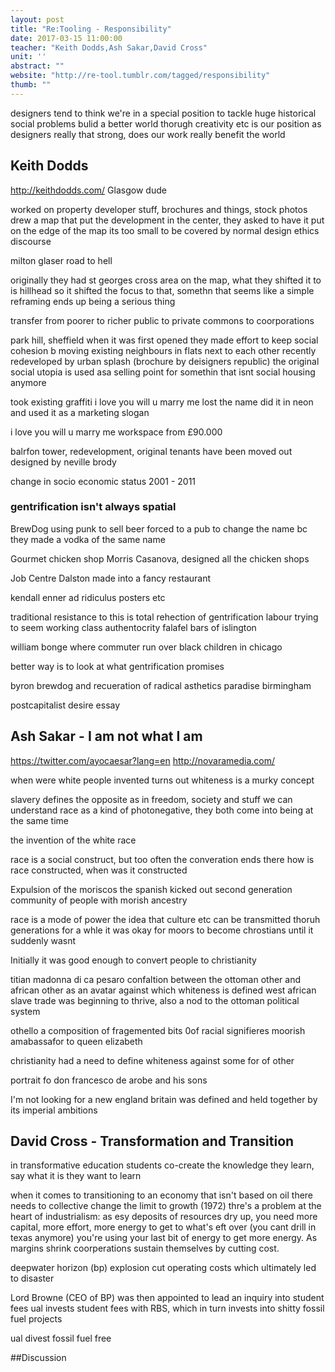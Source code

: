 ```yaml
---
layout: post
title: "Re:Tooling - Responsibility"
date: 2017-03-15 11:00:00
teacher: "Keith Dodds,Ash Sakar,David Cross"
unit: ''
abstract: ""
website: "http://re-tool.tumblr.com/tagged/responsibility"
thumb: ""
---
```


designers tend to think we're in a special position to tackle huge historical social problems
bulid a better world thorugh creativity etc
is our position as designers really that strong, does our work really benefit the world

## Keith Dodds
http://keithdodds.com/
Glasgow dude

worked on property developer stuff, brochures and things, stock photos
drew a map that put the development in the center, they asked to have it put on the edge of the map
its too small to be covered by normal design ethics discourse

milton glaser road to hell

originally they had st georges cross area on the map, what they shifted it to is hillhead so it shifted the focus to that, somethn that seems like a simple reframing ends up being a serious thing

transfer from poorer to richer public to private commons to coorporations

park hill, sheffield
when it was first opened they made effort to keep social cohesion b moving existing neighbours in flats next to each other
recently redeveloped by urban splash (brochure by deisigners republic)
the original social utopia is used asa selling point for somethin that isnt social housing anymore

took existing graffiti i love you will u marry me lost the name did it in neon and used it as a marketing slogan

i love you will u marry me
workspace from £90.000

balrfon tower, redevelopment, original tenants have been moved out
designed by neville brody

change in socio economic status 2001 - 2011

### gentrification isn't always spatial
BrewDog using punk to sell beer
forced to a pub to change the name bc they made a vodka of the same name

Gourmet chicken shop
Morris Casanova, designed all the chicken shops

Job Centre Dalston 
made into a fancy restaurant

kendall enner ad
ridiculus posters etc

traditional resistance to this is total rehection of gentrification
labour trying to seem working class
authentocrity
falafel bars of islington

william bonge
where commuter run over black children in chicago

better way is to look at what gentrification promises

byron brewdog and recueration of radical asthetics
paradise birmingham

postcapitalist desire essay

## Ash Sakar - I am not what I am
https://twitter.com/ayocaesar?lang=en
http://novaramedia.com/

when were white people invented
turns out whiteness is a murky concept

slavery defines the opposite as in freedom, society and stuff
we can understand race as a kind of photonegative, they both come into being at the same time

the invention of the white race

race is a social construct, but too often the converation ends there
how is race constructed, when was it constructed

Expulsion of the moriscos
the spanish kicked out second generation community of people with morish ancestry

race is a mode of power
the idea that culture etc can be transmitted thoruh generations
for a whle it was okay for moors to become chrostians until it suddenly wasnt

Initially it was good enough to convert people to christianity

titian madonna di ca pesaro
confaltion between the ottoman other and african other as an avatar against which whiteness is defined
west african slave trade was beginning to thrive, also a nod to the ottoman political system

othello
a composition of fragemented bits 0of racial signifieres
moorish amabassafor to queen elizabeth

christianity had a need to define whiteness against some for of other

portrait fo don francesco de arobe and his sons

I'm not looking for a new england
britain was defined and held together by its imperial ambitions

## David Cross - Transformation and Transition
in transformative education students co-create the knowledge they learn, say what it is they want to learn

when it comes to transitioning to an economy that isn't based on oil there needs to collective change
the limit to growth (1972)
thre's a problem at the heart of industrialism: as esy deposits of resources dry up, you need more capital, more effort, more energy to get to what's eft over (you cant drill in texas anymore) you're using your last bit of energy to get more energy. As margins shrink coorperations sustain themselves by cutting cost.

deepwater horizon (bp) explosion
cut operating costs which ultimately led to disaster


Lord Browne (CEO of BP) was then appointed to lead an inquiry into student fees
ual invests student fees with RBS, which in turn invests into shitty fossil fuel projects

ual divest
fossil fuel free 


##Discussion